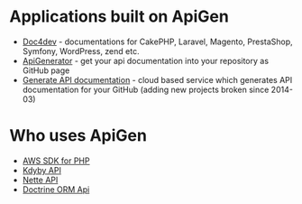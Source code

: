 # Applications built on ApiGen

- [Doc4dev](http://doc4dev.net/) - documentations for CakePHP, Laravel, Magento, PrestaShop, Symfony, WordPress, zend etc.
- [ApiGenerator](http://apigenerator.org/) - get your api documentation into your repository as GitHub page
- [Generate API documentation](http://apigen.juzna.cz/) - cloud based service which generates API documentation for your GitHub (adding new projects broken since 2014-03)


# Who uses ApiGen

- [AWS SDK for PHP](http://docs.aws.amazon.com/aws-sdk-php/latest/)
- [Kdyby API](https://api.kdyby.org/)
- [Nette API](https://api.nette.org/)
- [Doctrine ORM Api](http://www.doctrine-project.org/api/orm/2.4/)
